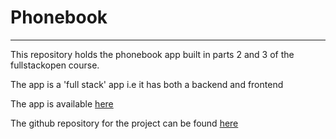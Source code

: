 # Phonebook
------------
This repository holds the phonebook app built in parts 2 and 3 of the fullstackopen course.

The app is a 'full stack' app i.e it has both a backend and frontend

The app is available [here](https://phonebook-i786m.fly.dev/)

The github repository for the project can be found [here](https://github.com/i786m/fso-part3)
